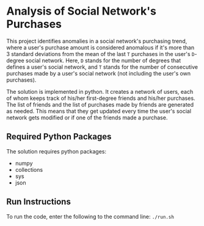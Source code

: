 # Analysis of Social Network's Purchases

This project identifies anomalies in a social network's purchasing trend, where a user's purchase amount is considered anomalous if it's more than 3 standard deviations from the mean of the last `T` purchases in the user's `D`-degree social network. Here, `D` stands for the number of degrees that defines a user's social network, and `T` stands for the number of consecutive purchases made by a user's social network (not including the user's own purchases).

The solution is implemented in python. It creates a network of users, each of whom keeps track of his/her first-degree friends and his/her purchases. The list of friends and the list of purchases made by friends are generated as needed. This means that they get updated every time the user's social network gets modified or if one of the friends made a purchase.


## Required Python Packages
The solution requires python packages:
* numpy
* collections
* sys
* json


## Run Instructions
To run the code, enter the following to the command line:
`./run.sh`
